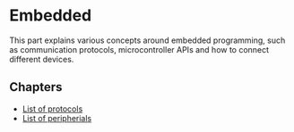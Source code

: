# Embedded

This part explains various concepts around embedded programming, such as
communication protocols, microcontroller APIs and how to connect different
devices.

## Chapters

* [List of protocols](protocols/README.md)
* [List of peripherials](peripherials/README.md)

